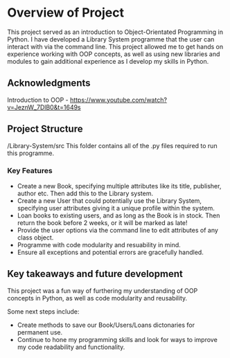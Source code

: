 # Overview of Project  

This project served as an introduction to Object-Orientated Programming in Python. I have developed a Library System programme that the user can interact with via the command line. This project allowed me to get hands on experience working with OOP concepts, as well as using new libraries and modules to gain additional experience as I develop my skills in Python. 

## Acknowledgments
Introduction to OOP - https://www.youtube.com/watch?v=JeznW_7DlB0&t=1649s

## Project Structure
/Library-System/src
This folder contains all of the .py files required to run this programme.

### Key Features
- Create a new Book, specifying multiple attributes like its title, publisher, author etc. Then add this to the Library system.
- Create a new User that could potentially use the Library System, specifying user attributes giving it a unique profile within the system.
- Loan books to existing users, and as long as the Book is in stock. Then return the book before 2 weeks, or it will be marked as late!
- Provide the user options via the command line to edit attributes of any class object.
- Programme with code modularity and resuability in mind.
- Ensure all exceptions and potential errors are gracefully handled.

## Key takeaways and future development

This project was a fun way of furthering my understanding of OOP concepts in Python, as well as code modularity and reusability. 

Some next steps include:
- Create methods to save our Book/Users/Loans dictonaries for permanent use.
- Continue to hone my programming skills and look for ways to improve my code readability and functionality.












